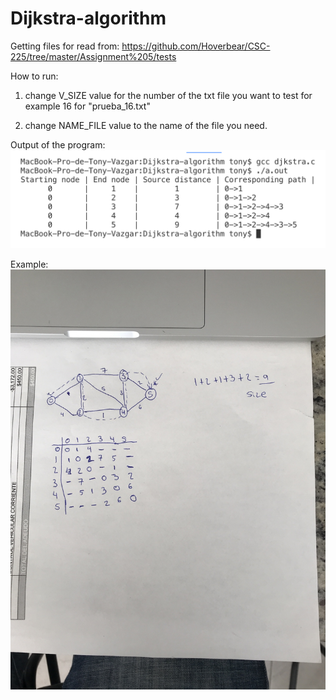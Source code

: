 # Dijkstra-algorithm

Getting files for read from: https://github.com/Hoverbear/CSC-225/tree/master/Assignment%205/tests

How to run:
1. change V_SIZE value for the number of the txt file you want to test for example 16 for "prueba_16.txt"

2. change NAME_FILE value to the name of the file you need.

Output of the program:
![alt text](https://github.com/tonyvazgar/Dijkstra-algorithm/blob/master/output.png?raw=true)

Example:
![alt text](https://github.com/tonyvazgar/Dijkstra-algorithm/blob/master/example%20working.jpeg?raw=true)


